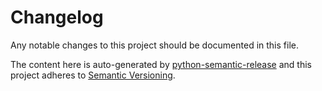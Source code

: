 # Changelog

Any notable changes to this project should be documented in this file.

The content here is auto-generated by
[python-semantic-release](https://python-semantic-release.readthedocs.io/en/latest/)
and this project adheres to
[Semantic Versioning](http://semver.org/spec/v2.0.0.html).

<!--next-version-placeholder-->
